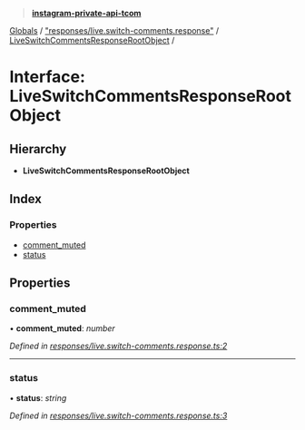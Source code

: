 > **[instagram-private-api-tcom](../README.md)**

[Globals](../README.md) / ["responses/live.switch-comments.response"](../modules/_responses_live_switch_comments_response_.md) / [LiveSwitchCommentsResponseRootObject](_responses_live_switch_comments_response_.liveswitchcommentsresponserootobject.md) /

# Interface: LiveSwitchCommentsResponseRootObject

## Hierarchy

* **LiveSwitchCommentsResponseRootObject**

## Index

### Properties

* [comment_muted](_responses_live_switch_comments_response_.liveswitchcommentsresponserootobject.md#comment_muted)
* [status](_responses_live_switch_comments_response_.liveswitchcommentsresponserootobject.md#status)

## Properties

###  comment_muted

• **comment_muted**: *number*

*Defined in [responses/live.switch-comments.response.ts:2](https://github.com/cuonglnhust/instagram-private-api-tcom/blob/3e16058/src/responses/live.switch-comments.response.ts#L2)*

___

###  status

• **status**: *string*

*Defined in [responses/live.switch-comments.response.ts:3](https://github.com/cuonglnhust/instagram-private-api-tcom/blob/3e16058/src/responses/live.switch-comments.response.ts#L3)*
